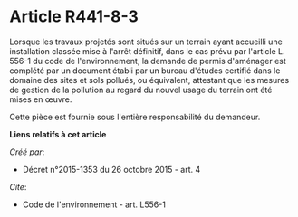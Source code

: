 # Article R441-8-3

Lorsque les travaux projetés sont situés sur un terrain ayant accueilli une installation classée mise à l'arrêt définitif,
dans le cas prévu par l'article L. 556-1 du code de l'environnement, la demande de permis d'aménager est complété par un
document établi par un bureau d'études certifié dans le domaine des sites et sols pollués, ou équivalent, attestant que les
mesures de gestion de la pollution au regard du nouvel usage du terrain ont été mises en œuvre. 

Cette pièce est fournie sous l'entière responsabilité du demandeur.

**Liens relatifs à cet article**

_Créé par_:

  - Décret n°2015-1353 du 26 octobre 2015 - art. 4

_Cite_:

  - Code de l'environnement - art. L556-1
